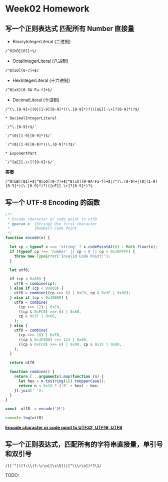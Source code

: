 # Week02 Homework


## 写一个正则表达式 匹配所有 Number 直接量

* BinaryIntegerLiteral (二进制)

`/^0[bB][01]+$/`


* OctalIntegerLiteral (八进制)

`/^0[oO][0-7]+$/`


* HexIntegerLiteral (十六进制)

`/^0[xX][0-9A-Fa-f]+$/`


* DecimalLiteral (十进制)

`/^(\.[0-9]+|(0|[1-9][0-9]*)(\.[0-9]*)?)([eE][-\+]?[0-9]*)?$/`

	* DecimalIntegerLiteral

	`/^\.[0-9]+$/`

	`/^(0|[1-9][0-9]*)$/`	

	`/^(0|[1-9][0-9]*)(\.[0-9]*)?$/`

	* ExponentPart

	`/^[eE][-\+]?[0-9]+$/`

	
**答案**

`/^0[bB][01]+$|^0[oO][0-7]+$|^0[xX][0-9A-Fa-f]+$|/^(\.[0-9]+|(0|[1-9][0-9]*)(\.[0-9]*)?)([eE][-\+]?[0-9]*)?$`



## 写一个 UTF-8 Encoding 的函数

```js
/**
 * Encode character or code point to utf8
 * @param x  {String} Use first character
 *           {Number} Code Point
 */
function encode(x) {

  let cp = typeof x === 'string' ? x.codePointAt(0) : Math.floor(x);
  if (typeof cp !== 'number' || cp < 0 || cp > 0x10FFFF) {
    throw new TypeError('Invalid Code Point!');
  }

  let utf8;

  if (cp < 0x80) {
    utf8 = combine(cp);
  } else if (cp < 0x800) {
    utf8 = combine((cp >>> 6) | 0xC0, cp & 0x3F | 0x80);
  } else if (cp < 0x10000) {
    utf8 = combine(
      (cp >>> 12) | 0xE0,
      ((cp & 0xFC0) >>> 6) | 0x80,
      cp & 0x3F | 0x80,
    );
  } else {
    utf8 = combine(
      (cp >>> 18) | 0xF0,
      ((cp & 0x3F000) >>> 12) | 0x80,
      ((cp & 0xFC0) >>> 6) | 0x80, cp & 0x3F | 0x80,
    );
  }

  return utf8

  function combine() {
    return [...arguments].map(function (n) {
      let hex = n.toString(16).toUpperCase();
      return n < 0x10 ? ('0' + hex) : hex;
    }).join(' ');
  }
}

const  utf8  = encode('好')

console.log(utf8)
```

**[Encode character or code point to UTF32, UTF16, UTF8](./encode.js)**


## 写一个正则表达式，匹配所有的字符串直接量，单引号和双引号

`/(['"])(?:\\(?:\r\n|[\s\S])|[^\\\r\n])*?\1/`

TODO:








